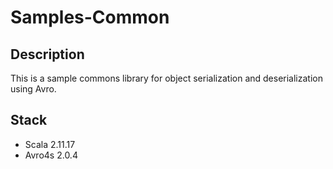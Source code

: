 # Samples-Common
## Description
This is a sample commons library for object serialization and deserialization using Avro. 
## Stack
* Scala 2.11.17
* Avro4s 2.0.4
